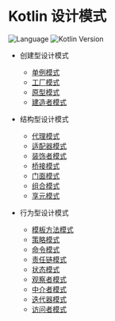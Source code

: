 # Kotlin 设计模式

![Language](https://img.shields.io/badge/Language-Kotlin-blue?style=for-the-badge) ![Kotlin Version](https://img.shields.io/badge/Kotlin%20Version-1.5.21-yellow?style=for-the-badge) 


+ 创建型设计模式
  + [单例模式](books/creational/singleton)
  + [工厂模式](books/creational/factory)
  + [原型模式](books/creational/prototype/Prototype.md)
  + [建造者模式](books/creational/builder/Builder.md)
  
+ 结构型设计模式
  + [代理模式](books/structural/proxy/Proxy.md)
  + [适配器模式](books/structural/adapter/Adapter.md)
  + [装饰者模式](books/structural/decorator/Decorator.md)
  + [桥接模式](books/structural/bridge/Bridge.md)
  + [门面模式](books/structural/facade/Facade.md)
  + [组合模式](books/structural/composite/Composite.md)
  + [享元模式](books/structural/flyweight/Flyweight.md)

+ 行为型设计模式
  + [模板方法模式](books/behavioral/template/TemplateMethod.md)
  + [策略模式](books/behavioral/strategy/Strategy.md)
  + [命令模式](books/behavioral/command/Command.md)
  + [责任链模式](books/behavioral/chain/Chain.md)
  + [状态模式](books/behavioral/state/State.md)
  + [观察者模式](books/behavioral/observer/Observer.md)
  + [中介者模式](books/behavioral/mediator/Mediator.md)
  + [迭代器模式](books/behavioral/iterator/Iterator.md)
  + [访问者模式](books/behavioral/visitor/Visitor.md)